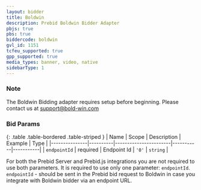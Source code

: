 ```yaml
---
layout: bidder
title: Boldwin
description: Prebid Boldwin Bidder Adapter
pbjs: true
pbs: true
biddercode: boldwin
gvl_id: 1151
tcfeu_supported: true
gpp_supported: true
media_types: banner, video, native
sidebarType: 1
---
```


### Note

The Boldwin Bidding adapter requires setup before beginning. Please contact us at <support@bold-win.com>

### Bid Params

{: .table .table-bordered .table-striped }
| Name          | Scope    | Description           | Example   | Type      |
|---------------|----------|-----------------------|-----------|-----------|
| `endpointId`  | required | Endpoint Id | `'0'`        | `string` |

For both the Prebid Server and Prebid.js integrations you are not required to use both parameters.
It is required to use only one parameter: `endpointId`.  
`endpointId` - should be sent in the Prebid bid request to Boldwin in case you integrate with Boldwin bidder via an endpoint URL.
